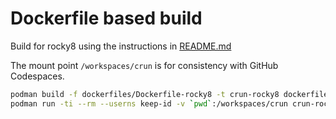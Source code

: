 # Dockerfile based build

Build for rocky8 using the instructions in [README.md](/README.md)

The mount point `/workspaces/crun` is for consistency with GitHub Codespaces.

```bash
podman build -f dockerfiles/Dockerfile-rocky8 -t crun-rocky8 dockerfiles
podman run -ti --rm --userns keep-id -v `pwd`:/workspaces/crun crun-rocky8
```
